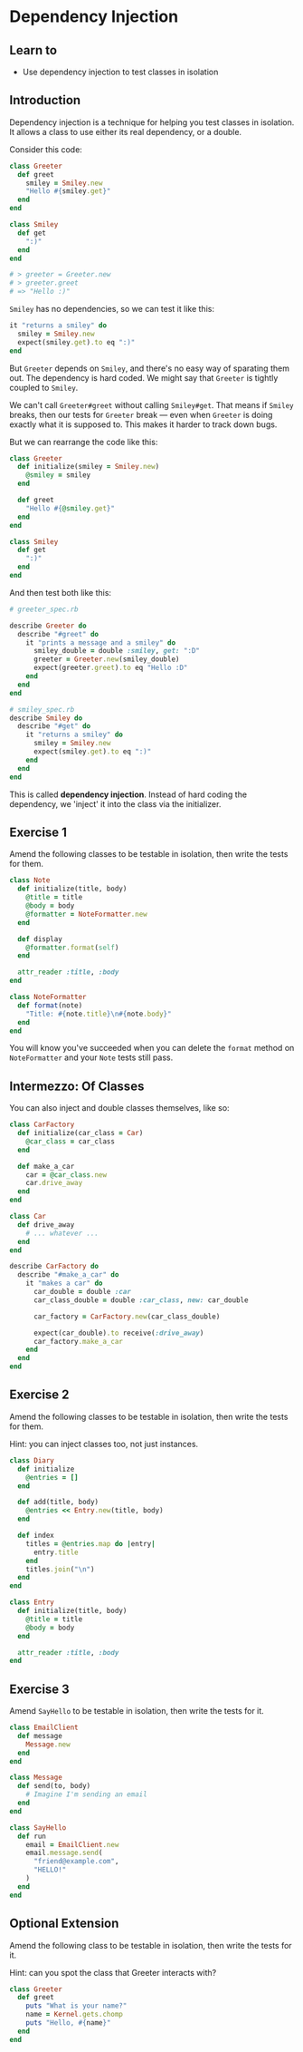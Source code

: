 
Dependency Injection
====================

## Learn to

* Use dependency injection to test classes in isolation

## Introduction

Dependency injection is a technique for helping you test classes in isolation. It allows a class to use either its real dependency, or a double.

Consider this code:

```ruby
class Greeter
  def greet
    smiley = Smiley.new
    "Hello #{smiley.get}"
  end
end

class Smiley
  def get
    ":)"
  end
end

# > greeter = Greeter.new
# > greeter.greet
# => "Hello :)"
```

`Smiley` has no dependencies, so we can test it like this:

```ruby
it "returns a smiley" do
  smiley = Smiley.new
  expect(smiley.get).to eq ":)"
end
```

But `Greeter` depends on `Smiley`, and there's no easy way of sparating them out. The dependency is hard coded. We might say that `Greeter` is tightly coupled to `Smiley`.

We can't call `Greeter#greet` without calling `Smiley#get`. That means if `Smiley` breaks, then our tests for `Greeter` break — even when `Greeter` is doing exactly what it is supposed to. This makes it harder to track down bugs.

But we can rearrange the code like this:

```ruby
class Greeter
  def initialize(smiley = Smiley.new)
    @smiley = smiley
  end

  def greet
    "Hello #{@smiley.get}"
  end
end

class Smiley
  def get
    ":)"
  end
end
```

And then test both like this:

```ruby
# greeter_spec.rb

describe Greeter do
  describe "#greet" do
    it "prints a message and a smiley" do
      smiley_double = double :smiley, get: ":D"
      greeter = Greeter.new(smiley_double)
      expect(greeter.greet).to eq "Hello :D"
    end
  end
end

# smiley_spec.rb
describe Smiley do
  describe "#get" do
    it "returns a smiley" do
      smiley = Smiley.new
      expect(smiley.get).to eq ":)"
    end
  end
end
```

This is called **dependency injection**. Instead of hard coding the dependency, we 'inject' it into the class via the initializer.

## Exercise 1

Amend the following classes to be testable in isolation, then write the tests for them.

```ruby
class Note
  def initialize(title, body)
    @title = title
    @body = body
    @formatter = NoteFormatter.new
  end

  def display
    @formatter.format(self)
  end

  attr_reader :title, :body
end

class NoteFormatter
  def format(note)
    "Title: #{note.title}\n#{note.body}"
  end
end
```

You will know you've succeeded when you can delete the `format` method on `NoteFormatter` and your `Note` tests still pass.

## Intermezzo: Of Classes

You can also inject and double classes themselves, like so:

```ruby
class CarFactory
  def initialize(car_class = Car)
    @car_class = car_class
  end

  def make_a_car
    car = @car_class.new
    car.drive_away
  end
end

class Car
  def drive_away
    # ... whatever ...
  end
end

describe CarFactory do
  describe "#make_a_car" do
    it "makes a car" do
      car_double = double :car
      car_class_double = double :car_class, new: car_double

      car_factory = CarFactory.new(car_class_double)

      expect(car_double).to receive(:drive_away)
      car_factory.make_a_car
    end
  end
end
```

## Exercise 2

Amend the following classes to be testable in isolation, then write the tests for them.

Hint: you can inject classes too, not just instances.

```ruby
class Diary
  def initialize
    @entries = []
  end

  def add(title, body)
    @entries << Entry.new(title, body)
  end

  def index
    titles = @entries.map do |entry|
      entry.title
    end
    titles.join("\n")
  end
end

class Entry
  def initialize(title, body)
    @title = title
    @body = body
  end

  attr_reader :title, :body
end
```

## Exercise 3

Amend `SayHello` to be testable in isolation, then write the tests for it.

```ruby
class EmailClient
  def message
    Message.new
  end
end

class Message
  def send(to, body)
    # Imagine I'm sending an email
  end
end

class SayHello
  def run
    email = EmailClient.new
    email.message.send(
      "friend@example.com",
      "HELLO!"
    )
  end
end
```


## Optional Extension

Amend the following class to be testable in isolation, then write the tests for it.

Hint: can you spot the class that Greeter interacts with?

```ruby
class Greeter
  def greet
    puts "What is your name?"
    name = Kernel.gets.chomp
    puts "Hello, #{name}"
  end
end
```
